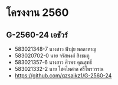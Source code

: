 # โครงงาน 2560
## G-2560-24 เอชัวร์
+ 583021348-7 นางสาว ฟ้ามุ่ย พลดาหาญ  
+ 583020702-0 นาย จรัสพงศ์ สิงชมภู
+ 583021357-6 นางสาว ศิวพร คุณสุทธิ์
+ 583021332-2 นาย โชคไพศาล ศรีไพรวรรณ
+ https://github.com/qzsaikz1/G-2560-24
